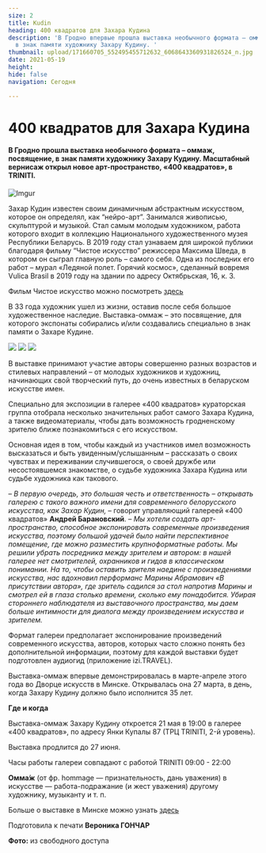 ```yaml
---
size: 2
title: Kudin
heading: 400 квадратов для Захара Кудина
description: 'В Гродно впервые прошла выставка необычного формата – оммаж, посвящение,
  в знак памяти художнику Захару Кудину. '
thumbnail: upload/171660705_552495455712632_6068643360931826524_n.jpg
date: 2021-05-19
height: 
hide: false
navigation: Сегодня

---
```

# 400 квадратов для Захара Кудина

#### В Гродно прошла выставка необычного формата – оммаж, посвящение, в знак памяти художнику Захару Кудину. Масштабный вернисаж открыл новое арт-пространство, «400 квадратов», в TRINITI.

![Imgur](https://imgur.com/Uxdzvbi.jpg)

Захар Кудин известен своим динамичным абстрактным искусством, которое он определял, как “нейро-арт”. Занимался живописью, скульптурой и музыкой. Стал самым молодым художником, работа которого входит в коллекцию Национального художественного музея Республики Беларусь. В 2019 году стал узнаваем для широкой публики благодаря фильму “Чистое искусство” режиссера Максима Шведа, в котором он сыграл главную роль – самого себя. Одна из последних его работ – мурал «Ледяной полет. Горячий космос», сделанный вовремя Vulica Brasil в 2019 году на здании по адресу Октябрьская, 16, к. 3.

Фильм Чистое искусство можно посмотреть [здесь](https://www.youtube.com/watch?v=zqFSn3PAJdA&list=PLQ_g4KGZa4yEjp8zuFTul6Oz4vcip2LwE)

В 33 года художник ушел из жизни, оставив после себя большое художественное наследие. Выставка-оммаж – это посвящение, для которого экспонаты собирались и/или создавались специально в знак памяти о Захаре Кудине.

<div class="gallery3">
<!-- Смените gallery2 на gallery3 или gallery4, цифра определяет количество картинок в одном ряду -->
<a href="https://imgur.com/JKxa1GX"><img src="https://imgur.com/JKxa1GX.jpeg"></a>
<a href="https://imgur.com/ioWOsuT"><img src="https://imgur.com/ioWOsuT.jpeg"></a>
<a href="https://imgur.com/17xzsV8"><img src="https://imgur.com/17xzsV8.jpeg"></a>
</div>

В выставке принимают участие авторы совершенно разных возрастов и стилевых направлений – от молодых художников и художниц, начинающих свой творческий путь, до очень известных в беларуском искусстве имен.

Специально для экспозиции в галерее «400 квадратов» кураторская группа отобрала несколько значительных работ самого Захара Кудина, а также видеоматериалы, чтобы дать возможность гродненскому зрителю ближе познакомиться с его искусством.

Основная идея в том, чтобы каждый из участников имел возможность высказаться и быть увиденным/услышанным – рассказать о своих чувствах и переживании случившегося, о своей дружбе или несостоявшемся знакомстве, о судьбе художника Захара Кудина или судьбе художника как такового.

_– В первую очередь, это большая честь и ответственность – открывать галерею с такого важного имени для современного белорусского искусства, как Захар Кудин,_ – говорит управляющий галереей «400 квадратов» **Андрей Барановский**. _– Мы хотели создать арт-пространство, способное экспонировать современные произведения искусства, поэтому большой удачей было найти перспективное помещение, где можно разместить крупноформатные работы. Мы решили убрать посредника между зрителем и автором: в нашей галерее нет смотрителей, охранников и гидов в классическом понимании. На то, чтобы оставить зрителя наедине с произведениями искусства, нас вдохновил перформанс Марины Абрамович «В присутствии автора», где зритель садился за стол напротив Марины и смотрел ей в глаза столько времени, сколько ему понадобится. Убирая стороннего наблюдателя из выставочного пространства, мы даем больше интимности для диалога между произведением искусства и зрителем._

Формат галереи предполагает экспонирование произведений современного искусства, авторов, которых часто сложно понять без дополнительной информации, поэтому для каждой выставки будет подготовлен аудиогид (приложение izi.TRAVEL).

Выставка-оммаж впервые демонстрировалась в марте-апреле этого года во Дворце искусств в Минске. Открывалась она 27 марта, в день, когда Захару Кудину должно было исполнится 35 лет.

**Где и когда**

Выставка-оммаж Захару Кудину откроется 21 мая в 19:00 в галерее «400 квадратов», по адресу Янки Купалы 87 (ТРЦ TRINITI, 2-й уровень).

Выставка продлится до 27 июня.

Часы работы галереи совпадают с работой TRINITI 09:00 - 22:00

**Омма́ж** (от фр. hommage — признательность, дань уважения) в искусстве — работа-подражание (и жест уважения) другому художнику, музыканту и т. п.

Больше о выставке в Минске можно узнать [здесь](https://chrysalismag.by/project/navsegda-33)

Подготовила к печати **Вероника ГОНЧАР**

**Фото:** из свободного доступа
